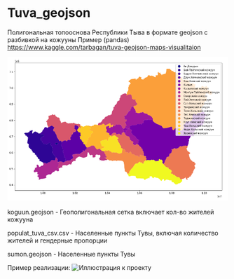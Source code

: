 # Tuva_geojson
Полигональная топооснова Республики Тыва в формате geojson c разбивкой на кожууны
Пример (pandas) https://www.kaggle.com/tarbagan/tuva-geojson-maps-visualitaion


![Иллюстрация к проекту](https://github.com/tarbagan/Tuva_geojson/blob/master/screenshot-www.kaggle.com-2020.04.10-10_16_11.png)

koguun.geojson - Геополигональная сетка включает кол-во жителей кожууна

populat_tuva_csv.csv 	- Населенные пункты Тувы, включая количество жителей и гендерные пропорции

sumon.geojson - Населенные пункты Тувы

Пример реализации:
![Иллюстрация к проекту](https://github.com/tarbagan/Tuva_geojson/blob/master/screenshot-covid.rtyva.ru-2020.06.24-12_14_23.png)
